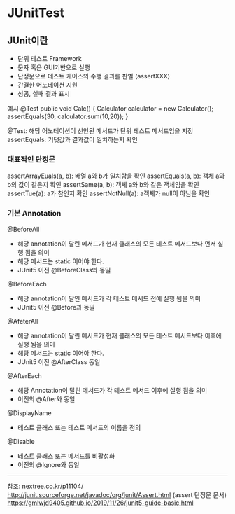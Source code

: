 # JUnitTest

<h2> JUnit이란 </h2>

- 단위 테스트 Framework
- 문자 혹은 GUI기반으로 실행
- 단정문으로 테스트 케이스의 수행 결과를 판별 (assertXXX)
- 간결한 어노테이션 지원 
- 성공, 실패 결과 표시 

</h3> 예시 </h3>
  @Test
  public void Calc() {
    Calculator calculator = new Calculator();
    assertEquals(30, calculator.sum(10,20));
  }

@Test: 해당 어노테이션이 선언된 메서드가 단위 테스트 메서드임을 지정
assertEquals: 기댓값과 결과값이 일치하는지 확인 

<h3> 대표적인 단정문 </h3>

assertArrayEuals(a, b): 배열 a와 b가 일치함을 확인
assertEquals(a, b): 객체 a와 b의 값이 같은지 확인
assertSame(a, b): 객체 a와 b와 같은 객체임을 확인 
assertTue(a): a가 참인지 확인
assertNotNull(a): a객체가 null이 아님을 확인 

<h3> 기본 Annotation </h3>

@BeforeAll 

- 해당 annotation이 달린 메서드가 현재 클래스의 모든 테스트 메서드보다 먼저 실행 됨을 의미
- 해당 메서드는 static 이어야 한다. 
- JUnit5 이전 @BeforeClass와 동일 

@BeforeEach

- 해당 annotation이 달인 메서드가 각 테스트 메서드 전에 실행 됨을 의미
- JUnit5 이전 @Before과 동일 

@AfeterAll

- 해당 annotation이 달린 메서드가 현재 클래스의 모든 테스트 메서드보다 이후에 실행 됨을 의미 
- 해당 메서드는 static 이어야 한다. 
- JUnit5 이전 @AfterClass 동일 

@AfterEach

- 해당 Annotation이 달린 메서드가 각 테스트 메서드 이후에 실행 됨을 의미 
- 이전의 @After와 동일 


@DisplayName

- 테스트 클래스 또는 테스트 메서드의 이름을 정의 

@Disable

- 테스트 클래스 또는 메서드를 비활성화
- 이전의 @Ignore와 동일 




----

참조: nextree.co.kr/p11104/
     http://junit.sourceforge.net/javadoc/org/junit/Assert.html (assert 단정문 문서)
     https://gmlwjd9405.github.io/2019/11/26/junit5-guide-basic.html
  

